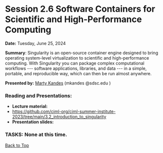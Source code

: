 # Session 2.6 Software Containers for Scientific and High-Performance Computing

**Date:** Tuesday, June 25, 2024

**Summary**: Singularity is an open-source container engine designed to bring operating system-level virtualization to scientific and high-performance computing. With Singularity you can package complex computational workflows --- software applications, libraries, and data --- in a simple, portable, and reproducible way, which can then be run almost anywhere. 

**Presented by:** [Marty Kandes](https://www.linkedin.com/in/marty-kandes-b53a34144/) (mkandes  @sdsc.edu ) 

### Reading and Presentations:
* **Lecture material:**
* https://github.com/ciml-org/ciml-summer-institute-2023/tree/main/3.2_introduction_to_singularity
* **Presentation slides:**
### TASKS: None at this time.

[Back to Top](#top)
